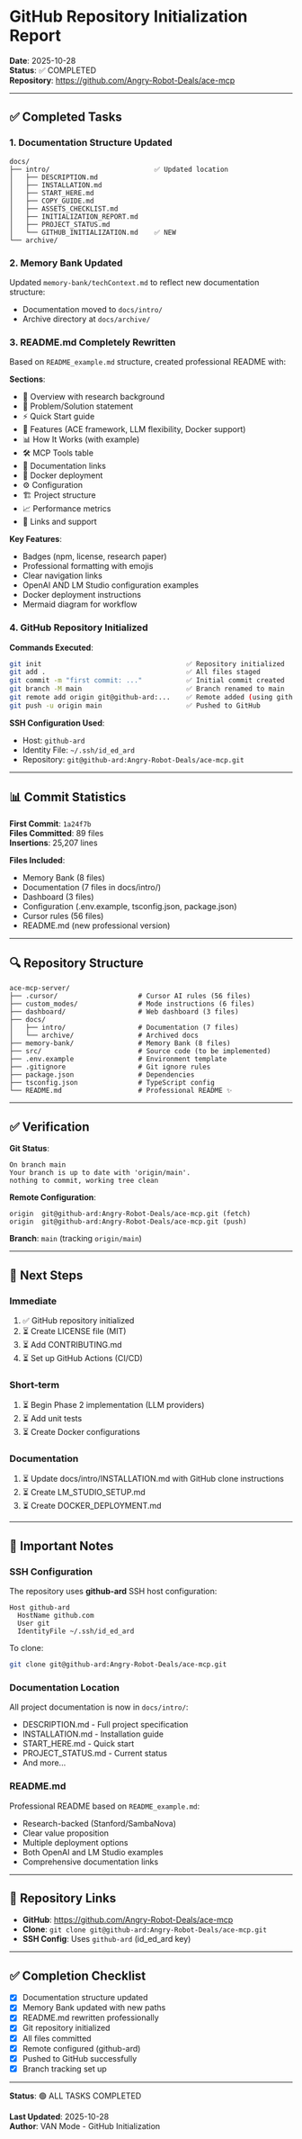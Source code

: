 # GitHub Repository Initialization Report

**Date**: 2025-10-28  
**Status**: ✅ COMPLETED  
**Repository**: https://github.com/Angry-Robot-Deals/ace-mcp

---

## ✅ Completed Tasks

### 1. Documentation Structure Updated

```
docs/
├── intro/                          ✅ Updated location
│   ├── DESCRIPTION.md
│   ├── INSTALLATION.md
│   ├── START_HERE.md
│   ├── COPY_GUIDE.md
│   ├── ASSETS_CHECKLIST.md
│   ├── INITIALIZATION_REPORT.md
│   ├── PROJECT_STATUS.md
│   └── GITHUB_INITIALIZATION.md    ✅ NEW
└── archive/
```

### 2. Memory Bank Updated

Updated `memory-bank/techContext.md` to reflect new documentation structure:
- Documentation moved to `docs/intro/`
- Archive directory at `docs/archive/`

### 3. README.md Completely Rewritten

Based on `README_example.md` structure, created professional README with:

**Sections**:
- 🌟 Overview with research background
- 🎯 Problem/Solution statement
- ⚡ Quick Start guide
- 🚀 Features (ACE framework, LLM flexibility, Docker support)
- 📊 How It Works (with example)
- 🛠️ MCP Tools table
- 📖 Documentation links
- 🐳 Docker deployment
- ⚙️ Configuration
- 🏗️ Project structure
- 📈 Performance metrics
- 🔗 Links and support

**Key Features**:
- Badges (npm, license, research paper)
- Professional formatting with emojis
- Clear navigation links
- OpenAI AND LM Studio configuration examples
- Docker deployment instructions
- Mermaid diagram for workflow

### 4. GitHub Repository Initialized

**Commands Executed**:
```bash
git init                                    ✅ Repository initialized
git add .                                   ✅ All files staged
git commit -m "first commit: ..."           ✅ Initial commit created
git branch -M main                          ✅ Branch renamed to main
git remote add origin git@github-ard:...    ✅ Remote added (using github-ard)
git push -u origin main                     ✅ Pushed to GitHub
```

**SSH Configuration Used**:
- Host: `github-ard`
- Identity File: `~/.ssh/id_ed_ard`
- Repository: `git@github-ard:Angry-Robot-Deals/ace-mcp.git`

---

## 📊 Commit Statistics

**First Commit**: `1a24f7b`  
**Files Committed**: 89 files  
**Insertions**: 25,207 lines  

**Files Included**:
- Memory Bank (8 files)
- Documentation (7 files in docs/intro/)
- Dashboard (3 files)
- Configuration (.env.example, tsconfig.json, package.json)
- Cursor rules (56 files)
- README.md (new professional version)

---

## 🔍 Repository Structure

```
ace-mcp-server/
├── .cursor/                    # Cursor AI rules (56 files)
├── custom_modes/               # Mode instructions (6 files)
├── dashboard/                  # Web dashboard (3 files)
├── docs/
│   ├── intro/                  # Documentation (7 files)
│   └── archive/                # Archived docs
├── memory-bank/                # Memory Bank (8 files)
├── src/                        # Source code (to be implemented)
├── .env.example                # Environment template
├── .gitignore                  # Git ignore rules
├── package.json                # Dependencies
├── tsconfig.json               # TypeScript config
└── README.md                   # Professional README ✨
```

---

## ✅ Verification

**Git Status**:
```
On branch main
Your branch is up to date with 'origin/main'.
nothing to commit, working tree clean
```

**Remote Configuration**:
```
origin  git@github-ard:Angry-Robot-Deals/ace-mcp.git (fetch)
origin  git@github-ard:Angry-Robot-Deals/ace-mcp.git (push)
```

**Branch**: `main` (tracking `origin/main`)

---

## 🎯 Next Steps

### Immediate
1. ✅ GitHub repository initialized
2. ⏳ Create LICENSE file (MIT)
3. ⏳ Add CONTRIBUTING.md
4. ⏳ Set up GitHub Actions (CI/CD)

### Short-term
1. ⏳ Begin Phase 2 implementation (LLM providers)
2. ⏳ Add unit tests
3. ⏳ Create Docker configurations

### Documentation
1. ⏳ Update docs/intro/INSTALLATION.md with GitHub clone instructions
2. ⏳ Create LM_STUDIO_SETUP.md
3. ⏳ Create DOCKER_DEPLOYMENT.md

---

## 📝 Important Notes

### SSH Configuration
The repository uses **github-ard** SSH host configuration:
```
Host github-ard
  HostName github.com
  User git
  IdentityFile ~/.ssh/id_ed_ard
```

To clone:
```bash
git clone git@github-ard:Angry-Robot-Deals/ace-mcp.git
```

### Documentation Location
All project documentation is now in `docs/intro/`:
- DESCRIPTION.md - Full project specification
- INSTALLATION.md - Installation guide
- START_HERE.md - Quick start
- PROJECT_STATUS.md - Current status
- And more...

### README.md
Professional README based on `README_example.md`:
- Research-backed (Stanford/SambaNova)
- Clear value proposition
- Multiple deployment options
- Both OpenAI and LM Studio examples
- Comprehensive documentation links

---

## 🔗 Repository Links

- **GitHub**: https://github.com/Angry-Robot-Deals/ace-mcp
- **Clone**: `git clone git@github-ard:Angry-Robot-Deals/ace-mcp.git`
- **SSH Config**: Uses `github-ard` (id_ed_ard key)

---

## ✅ Completion Checklist

- [x] Documentation structure updated
- [x] Memory Bank updated with new paths
- [x] README.md rewritten professionally
- [x] Git repository initialized
- [x] All files committed
- [x] Remote configured (github-ard)
- [x] Pushed to GitHub successfully
- [x] Branch tracking set up

---

**Status**: 🟢 ALL TASKS COMPLETED

**Last Updated**: 2025-10-28  
**Author**: VAN Mode - GitHub Initialization
